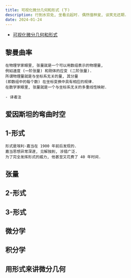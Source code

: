 ```yaml
---
title: 可视化微分几何和形式 (下)
description: 行到水穷处, 坐看云起时. 偶然值林叟, 谈笑无还期.
date: 2024-01-24
---
```


- [可视化微分几何和形式](https://book.douban.com/subject/36369485/)

## 黎曼曲率

```
在物理学家眼里, 张量就是一个可以用数组表示的物理量,
例如速度 (一阶张量) 和刚体的应变 (二阶张量).
所谓物理量就是与坐标系无关的量, 其分量
(即数组中的每个数) 在坐标变换中具有相应的规律.
在数学家眼里, 张量就是一个与坐标系无关的多重线性映射.

- 译者注
```
## 爱因斯坦的弯曲时空

## 1-形式

```
形式是埃利·嘉当在 1900 年前后发现的.
嘉当思想异常深邃, 见解独到, 涉猎广泛.
为了完全发挥形式的威力, 他甚至又花费了 40 年时间.
```

## 张量

## 2-形式

## 3-形式

## 微分学

## 积分学

## 用形式来讲微分几何

